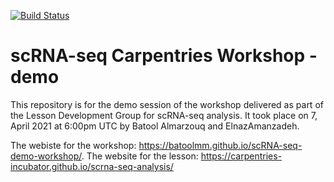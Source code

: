 [![Build Status](https://travis-ci.com/carpentries/workshop-template.svg?branch=gh-pages)](https://travis-ci.com/carpentries/workshop-template)

# scRNA-seq Carpentries Workshop - demo

This repository is for the demo session of the workshop delivered as part of the Lesson Development Group for scRNA-seq analysis. It took place on 7, April 2021 at 6:00pm UTC by Batool Almarzouq and ElnazAmanzadeh.  

The webiste for the workshop: https://batoolmm.github.io/scRNA-seq-demo-workshop/.
The website for the lesson: https://carpentries-incubator.github.io/scrna-seq-analysis/

[email]: mailto:team@carpentries.org
[customization]: https://carpentries.github.io/workshop-template/customization/index.html
[dc-site]: https://datacarpentry.org
[design]: https://carpentries.github.io/workshop-template/design/index.html
[faq]: https://carpentries.github.io/workshop-template/faq/index.html
[github-project-pages]: https://help.github.com/en/github/working-with-github-pages/creating-a-github-pages-site
[issues]: https://github.com/carpentries/workshop-template/issues
[lesson-example]: https://carpentries.github.io/lesson-example/
[self-organized-workshop-form]: https://amy.carpentries.org/forms/self-organised/
[swc-site]: https://software-carpentry.org
[lc-site]: https://librarycarpentry.org
